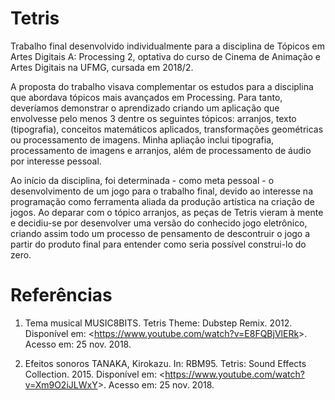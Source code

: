 # Tetris
Trabalho final desenvolvido individualmente para a disciplina de Tópicos em Artes Digitais A: Processing 2, optativa do curso de Cinema de Animação e Artes Digitais na UFMG, cursada em 2018/2.

A proposta do trabalho visava complementar os estudos para a disciplina que abordava tópicos mais avançados em Processing. Para tanto, deveríamos demonstrar o aprendizado criando um aplicação que envolvesse pelo menos 3 dentre os seguintes tópicos: arranjos, texto (tipografia), conceitos matemáticos aplicados, transformações geométricas ou processamento de imagens. Minha apliação inclui tipografia, processamento de imagens e arranjos, além de processamento de áudio por interesse pessoal.

Ao início da disciplina, foi determinada - como meta pessoal - o desenvolvimento de um jogo para o trabalho final, devido ao interesse na programação como ferramenta aliada da produção artística na criação de jogos. Ao deparar com o tópico arranjos, as peças de Tetris vieram à mente e decidiu-se por desenvolver uma versão do conhecido jogo eletrônico, criando assim todo um processo de pensamento de descontruir o jogo a partir do produto final para entender como seria possível construi-lo do zero.

#	Referências
1.	Tema musical
MUSIC8BITS. Tetris Theme: Dubstep Remix. 2012. Disponível em: <<https://www.youtube.com/watch?v=E8FQBjVlERk>>. Acesso em: 25 nov. 2018.

2.	Efeitos sonoros
TANAKA, Kirokazu. In: RBM95. Tetris: Sound Effects Collection. 2015. Disponível em: <<https://www.youtube.com/watch?v=Xm9O2iJLWxY>>. Acesso em: 25 nov. 2018.
